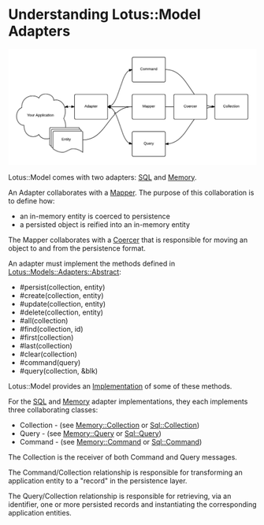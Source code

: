 # Understanding Lotus::Model Adapters

![Lotus::Model Adapter Diagram](./images/lotus-model-adapter-diagram.png)

Lotus::Model comes with two adapters: [SQL](https://github.com/lotus/model/blob/master/lib/lotus/model/adapters/sql_adapter.rb) and [Memory](https://github.com/lotus/model/blob/master/lib/lotus/model/adapters/memory_adapter.rb).

An Adapter collaborates with a [Mapper](https://github.com/lotus/model/blob/master/lib/lotus/model/mapper.rb).
The purpose of this collaboration is to define how:

* an in-memory entity is coerced to persistence
* a persisted object is reified into an in-memory entity

The Mapper collaborates with a [Coercer](https://github.com/lotus/model/blob/master/lib/lotus/model/mapping/coercer.rb) that is responsible for moving an object to and from the persistence format.

An adapter must implement the methods defined in [Lotus::Models::Adapters::Abstract](https://github.com/lotus/model/blob/master/lib/lotus/model/adapters/abstract.rb):

* #persist(collection, entity)
* #create(collection, entity)
* #update(collection, entity)
* #delete(collection, entity)
* #all(collection)
* #find(collection, id)
* #first(collection)
* #last(collection)
* #clear(collection)
* #command(query)
* #query(collection, &blk)

Lotus::Model provides an [Implementation](https://github.com/lotus/model/blob/master/lib/lotus/model/adapters/implementation.rb) of some of these methods.

For the [SQL](https://github.com/lotus/model/blob/master/lib/lotus/model/adapters/sql_adapter.rb) and [Memory](https://github.com/lotus/model/blob/master/lib/lotus/model/adapters/memory_adapter.rb) adapter implementations, they each implements three collaborating classes:

* Collection - (see [Memory::Collection](https://github.com/lotus/model/blob/master/lib/lotus/model/adapters/memory/collection.rb) or [Sql::Collection](https://github.com/lotus/model/blob/master/lib/lotus/model/adapters/sql/collection.rb))
* Query - (see [Memory::Query](https://github.com/lotus/model/blob/master/lib/lotus/model/adapters/memory/query.rb) or [Sql::Query](https://github.com/lotus/model/blob/master/lib/lotus/model/adapters/sql/query.rb))
* Command - (see [Memory::Command](https://github.com/lotus/model/blob/master/lib/lotus/model/adapters/memory/command.rb) or [Sql::Command](https://github.com/lotus/model/blob/master/lib/lotus/model/adapters/sql/command.rb))

The Collection is the receiver of both Command and Query messages.

The Command/Collection relationship is responsible for transforming an application entity to a "record" in the persistence layer.

The Query/Collection relationship is responsible for retrieving, via an identifier, one or more persisted records and instantiating the corresponding application entities.
